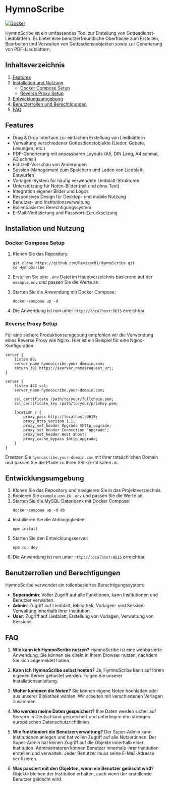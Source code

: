 # HymnoScribe

[![Docker](https://github.com/Revisor01/HymnoScribe/actions/workflows/docker-publish.yml/badge.svg)](https://github.com/Revisor01/HymnoScribe/actions/workflows/docker-publish.yml)

HymnoScribe ist ein umfassendes Tool zur Erstellung von Gottesdienst-Liedblättern. Es bietet eine benutzerfreundliche Oberfläche zum Erstellen, Bearbeiten und Verwalten von Gottesdienstobjekten sowie zur Generierung von PDF-Liedblättern.

## Inhaltsverzeichnis
1. [Features](#features)
2. [Installation und Nutzung](#installation-und-nutzung)
   - [Docker Compose Setup](#docker-compose-setup)
   - [Reverse Proxy Setup](#reverse-proxy-setup)
3. [Entwicklungsumgebung](#entwicklungsumgebung)
4. [Benutzerrollen und Berechtigungen](#benutzerrollen-und-berechtigungen)
5. [FAQ](#faq)

## Features

- Drag & Drop Interface zur einfachen Erstellung von Liedblättern
- Verwaltung verschiedener Gottesdienstobjekte (Lieder, Gebete, Lesungen, etc.)
- PDF-Generierung mit anpassbaren Layouts (A5, DIN Lang, A4 schmal, A3 schmal)
- Echtzeit-Vorschau von Änderungen
- Session-Management zum Speichern und Laden von Liedblatt-Entwürfen
- Vorlagen-System für häufig verwendete Liedblatt-Strukturen
- Unterstützung für Noten-Bilder (mit und ohne Text)
- Integration eigener Bilder und Logos
- Responsives Design für Desktop- und mobile Nutzung
- Benutzer- und Institutionsverwaltung
- Rollenbasiertes Berechtigungssystem
- E-Mail-Verifizierung und Passwort-Zurücksetzung

## Installation und Nutzung

### Docker Compose Setup

1. Klonen Sie das Repository:
   ```
   git clone https://github.com/Revisor01/HymnoScribe.git
   cd HymnoScribe
   ```

2. Erstellen Sie eine `.env` Datei im Hauptverzeichnis basierend auf der `example.env` und passen Sie die Werte an.

3. Starten Sie die Anwendung mit Docker Compose:
   ```
   docker-compose up -d
   ```

4. Die Anwendung ist nun unter `http://localhost:9615` erreichbar.

### Reverse Proxy Setup

Für eine sichere Produktionsumgebung empfehlen wir die Verwendung eines Reverse Proxy wie Nginx. Hier ist ein Beispiel für eine Nginx-Konfiguration:

```nginx
server {
    listen 80;
    server_name hymnoscribe.your-domain.com;
    return 301 https://$server_name$request_uri;
}

server {
    listen 443 ssl;
    server_name hymnoscribe.your-domain.com;

    ssl_certificate /path/to/your/fullchain.pem;
    ssl_certificate_key /path/to/your/privkey.pem;

    location / {
        proxy_pass http://localhost:9615;
        proxy_http_version 1.1;
        proxy_set_header Upgrade $http_upgrade;
        proxy_set_header Connection 'upgrade';
        proxy_set_header Host $host;
        proxy_cache_bypass $http_upgrade;
    }
}
```

Ersetzen Sie `hymnoscribe.your-domain.com` mit Ihrer tatsächlichen Domain und passen Sie die Pfade zu Ihren SSL-Zertifikaten an.

## Entwicklungsumgebung

1. Klonen Sie das Repository und navigieren Sie in das Projektverzeichnis.
2. Kopieren Sie `example.env` zu `.env` und passen Sie die Werte an.
3. Starten Sie die MySQL-Datenbank mit Docker Compose:
   ```
   docker-compose up -d db
   ```
4. Installieren Sie die Abhängigkeiten:
   ```
   npm install
   ```
5. Starten Sie den Entwicklungsserver:
   ```
   npm run dev
   ```
6. Die Anwendung ist nun unter `http://localhost:9615` erreichbar.

## Benutzerrollen und Berechtigungen

HymnoScribe verwendet ein rollenbasiertes Berechtigungssystem:

- **Superadmin**: Voller Zugriff auf alle Funktionen, kann Institutionen und Benutzer verwalten.
- **Admin**: Zugriff auf Liedblatt, Bibliothek, Vorlagen- und Session-Verwaltung innerhalb ihrer Institution.
- **User**: Zugriff auf Liedblatt, Erstellung von Vorlagen, Verwaltung von Sessions.

## FAQ

1. **Wie kann ich HymnoScribe nutzen?**
   HymnoScribe ist eine webbasierte Anwendung. Sie können sie direkt in Ihrem Browser nutzen, nachdem Sie sich angemeldet haben.

2. **Kann ich HymnoScribe selbst hosten?**
   Ja, HymnoScribe kann auf Ihrem eigenen Server gehostet werden. Folgen Sie unserer Installationsanleitung.

3. **Woher kommen die Noten?**
   Sie können eigene Noten hochladen oder aus unserer Bibliothek wählen. Wir arbeiten mit verschiedenen Verlagen zusammen.

4. **Wo werden meine Daten gespeichert?**
   Ihre Daten werden sicher auf Servern in Deutschland gespeichert und unterliegen den strengen europäischen Datenschutzrichtlinien.

5. **Wie funktioniert die Benutzerverwaltung?**
   Der Super-Admin kann Institutionen anlegen und hat vollen Zugriff auf alle Nutzer:innen. Der Super-Admin hat keinen Zugriff auf die Objekte innerhalb einer Institution. Administratoren können Benutzer innerhalb ihrer Institution erstellen und verwalten. Jeder Benutzer muss seine E-Mail-Adresse verifizieren.

6. **Was passiert mit den Objekten, wenn ein Benutzer gelöscht wird?**
   Objekte bleiben der Institution erhalten, auch wenn der erstellende Benutzer gelöscht wird.